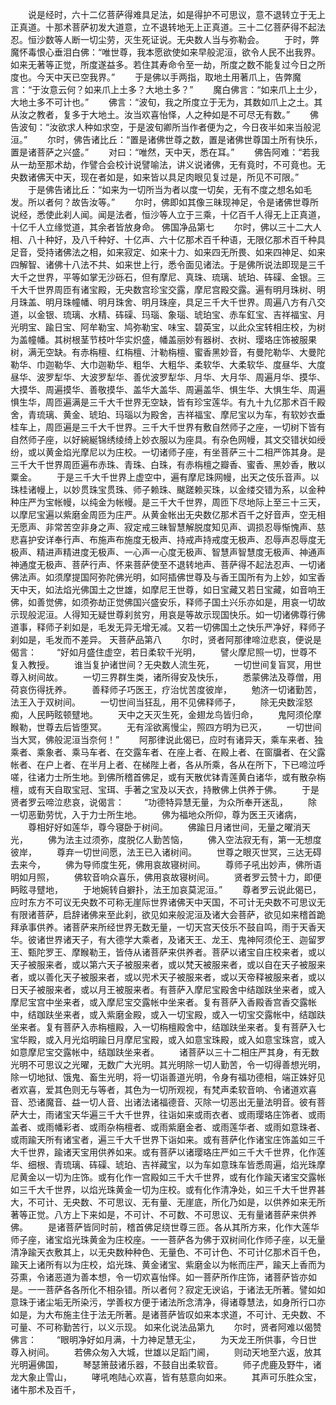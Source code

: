 <!-- { "loadSidebar": true } -->
　　说是经时，六十二亿菩萨得难具足法，如是得护不可思议，意不退转立于无上正真道。十那术菩萨初发大道意，立不退转地无上正真道。三十二亿菩萨得不起法忍。恒沙数等人断一切尘劳，灭生死证说。无央数人当与弥勒会。
　　于时，弊魔怀毒恨心垂泪白佛：“唯世尊，我本愿欲使如来早般泥洹，欲令人民不出我界。如来无著等正觉，所度遂益多。若住其寿命令至一劫，所度之数不能复过今日之所度也。今天中天已空我界。”
　　于是佛以手两指，取地土用著爪上，告弊魔言：“于汝意云何？如来爪上土多？大地土多？”
　　魔白佛言：“如来爪上土少，大地土多不可计也。”
　　佛言：“波旬，我之所度立于无为，其数如爪上之土。其从汝之教者，复多于大地土。汝当欢喜怡怿，人之种如是不可尽无有数。”
　　佛告波旬：“汝欲求人种如求空，于是波旬卿所当作者便为之，今日夜半如来当般泥洹。”
　　尔时，佛告诸比丘：“置是诸佛世尊之数，置是诸佛世尊国土所有快乐，置是诸菩萨之兴盛。”
　　对曰：“唯然，天中天，悉在耳。”
　　佛告阿难：“若我从一劫至那术劫，作譬合会校计说譬喻法，讲义说诸佛，无有竟时，不可竟也。无央数诸佛天中天，现在者如是，如来皆以具足肉眼见复过是，所见不可限。”
　　于是佛告诸比丘：“如来为一切所当为者以度一切矣，无有不度之想名如毛发。所以者何？故告汝等。”
　　尔时，佛即如其像三昧现神足，令是诸佛世尊所说经，悉使此刹人闻。闻是法者，恒沙等人立于三乘，十亿百千人得无上正真道，十亿千人立缘觉道，其余者皆放身命。
佛国净品第七
　　尔时，佛以三十二大人相、八十种好，及八千种好、十亿声、六十亿那术百千种语，无限亿那术百千种具足音，受持诸佛法之相，如来寂定、如来十力、如来四无所畏、如来四神足、如来四解智、诸佛十八法不共、如来世上行，悉令面见诸法。于是佛所说法即现是三千大千之世界，平等如掌无沙砾石，但有摩尼、真珠、琉璃、琥珀、砗磲、金银。三千大千世界周匝有诸宝殿，无央数宫珍宝交露，摩尼宫殿交露。遍有明月珠树、明月珠盖、明月珠幢幡、明月珠舍、明月珠座，具足三千大千世界。周遍八方有八交道，以金银、琉璃、水精、砗磲、玛瑙、象瑙、琥珀宝、赤车釭宝、吉祥福宝、月光明宝、踰日宝、阿牟勒宝、鸠弥勒宝、味宝、碧英宝，以此众宝转相庄校，为树为盖幢幡。其树根茎节枝叶华实炽盛，幡盖丽妙有器树、衣树、璎珞庄饰被服果树，满无空缺。有赤栴檀、红栴檀、汁勒栴檀、蜜香黑妙音，有曼陀勒华、大曼陀勒华、巾迦勒华、大巾迦勒华、粗华、大粗华、柔软华、大柔软华、度昼华、大度昼华、波罗犁华、大波罗犁华、善优波罗犁华、月华、大月华、周遍月华、摸华、大摸华、周遍摸华、善敬摸华、盖华大盖华、周遍盖华、惧生华、大惧生华、周遍惧生华，周匝遍满是三千大千世界无空缺，皆有珍宝莲华。有九十九亿那术百千殿舍，青琉璃、黄金、琥珀、玛瑙以为殿舍，吉祥福宝、摩尼宝以为车，有软妙衣垂桂车上，周匝遍是三千大千世界。三千大千世界有敷自然师子之座，一切树下皆有自然师子座，以好綩綖锦绣绫绮上妙衣服以为座具。有杂色网幔，其文交错状如绶纷，或以黄金焰光摩尼以为庄校。一切诸师子座，有坐菩萨三十二相严饰其身。是三千大千世界周匝遍布赤珠、青珠、白珠，有赤栴檀之瓣香、蜜香、黑妙香，散以粟金。
　　于是三千大千世界上虚空中，遍有摩尼珠网幔，出天之伎乐音声。以珠桂诸幔上，以妙贯珠宝贯珠、师子赖珠、颰蹉赖买珠，以金缕交错为系，以金种种庄严为宝帐幔，以纯金为帐幔。是三千大千世界，周匝下尽地际上至三十三天，以摩尼宝遍以紫磨金周匝为庄严。从黄金帐出无央数亿那术百千之好音声，空无相无愿声、非常苦空非身之声、寂定戒三昧智慧解脱度知见声、调损忍辱惭愧声、慈悲喜护安详奉行声、布施声布施度无极声、持戒声持戒度无极声、忍辱声忍辱度无极声、精进声精进度无极声、一心声一心度无极声、智慧声智慧度无极声、神通声神通度无极声、菩萨行声、怀来菩萨使至不退转地声、菩萨得不起法忍声、一切诸佛法声。如须摩提国阿弥陀佛光明，如阿插佛世尊及与香王国所有为上妙，如宝香天中天，如法焰光佛国土之世雄，如摩尼王世尊，如日宝藏又若日宝藏，如音响王佛，如善觉佛，如须弥劫正觉佛国兴盛安乐，释师子国土兴乐亦如是，用哀一切故示现般泥洹。人得知无疑世尊刹贫穷，用哀是等故示现国快乐。如一切诸佛尊行佛道事，释师子刹如是，毛发无异无增无减。又若一切佛国土之快乐严净好，释师子刹如是，毛发而不差异。
天菩萨品第八
　　尔时，贤者阿那律啼泣悲哀，便说是偈言：
　　“好如月盛住虚空，若日柔软千光明，
　　譬火摩尼照一切，世尊不复入教授。
　　谁当复护诸世间？无央数人流生死，
　　一切世间复盲冥，用世尊入树间故。
　　一切三界群生类，诸所得安及快乐，
　　悉蒙佛法及尊僧，用荷哀伤得抚养。
　　善释师子巧医王，疗治忧苦度彼岸，
　　勉济一切诸勤苦，法王入于双树间。
　　一切世间当狂乱，用不见佛释师子，
　　除无央数淫怒痴，人民眄眩顿躄地。
　　天中之天灭生死，金翅龙鸟皆归命，
　　鬼阿须伦摩睺勒，世尊去后皆堕冥。
　　无有淫欲离慢尘，照四方明为已灭，
　　一切世间当大冥，佛般泥洹当奈何！”
　　阿那律说此偈已，应时有诸异天，乘车来者、独乘者、乘象者、乘马车者、在交露车者、在座上者、在殿上者、在窗牖者、在父露帐者、在户上者、在半月上者、在梯陛上者，各从所乘，各从在所下，下已啼泣呼嗟，往诸力士所生地。到佛所稽首佛足，或有天散优钵青莲黄白诸华，或有散杂栴檀，或有天自取宝冠、宝珥、手著之宝及以天衣，持散佛上供养于佛。
　　于是贤者罗云啼泣悲哀，说偈言：
　　“功德特异慧无量，为众所奉开迷乱，
　　除一切恶勤劳忧，入于力士所生地。
　　佛为福地众所仰，尊为医王灭诸病，
　　尊相好好如莲华，尊今寝卧于树间。
　　佛踰日月诸世间，无量之曜消天光，
　　佛为法主过须弥，度脱亿人勤苦恼，
　　佛入空法寂无有，第一无想度彼岸，
　　尊弃一切世间愿，法王已入诸树间。
　　世尊之眼灭世冥，三达无碍去来今，
　　佛为导师度生死，佛用哀故寝树间。
　　尊师子吼出妙声，佛所语明如月照，
　　佛软音响众喜乐，佛用哀故寝树间。
　　贤者罗云赞十力，即便眄眩寻躄地，
　　于地婉转自擗扑，法王加哀莫泥洹。”
　　尊者罗云说此偈已，应时东方不可议无央数不可称无崖际世界诸佛天中天国，不可计无央数不可思议无有限诸菩萨，启辞诸佛来至此刹，欲见如来般泥洹及诸大会菩萨，欲见如来稽首跪拜承事供养。诸菩萨来所经世界无数无量，一切天宫天伎乐不鼓自鸣，雨于天香天华。彼诸世界诸天子，有大德学大乘者，及诸天王、龙王、鬼神阿须伦王、迦留罗王、甄陀罗王、摩睺勒王，皆侍从诸菩萨来供养者。菩萨以诸宝自庄校来者，或以天子被服来者，或以第六天子被服来者，或以梵天被服来者，或以自在天子被服来者，或以善化天子被服来者，或以兜术天子被服来者，或以天帝释被服来者，或以日天子被服来者，或以月王被服来者。有菩萨入摩尼宝殿舍中结跏趺坐来者，或入摩尼宝宫中坐来者，或入摩尼宝交露帐中坐来者。复有菩萨入香殿香宫香交露帐中，结跏趺坐来者，或入紫磨金殿，或入一切宝殿，或入一切宝交露帐中，结跏趺坐来者。复有菩萨入赤栴檀殿，入一切栴檀殿舍中，结跏趺坐来者。复有菩萨入七宝华殿，或入月光焰明踰日月摩尼宝殿，或入如意宝珠殿，或入如意宝珠宫，或入如意摩尼宝交露帐中，结跏趺坐来者。
　　诸菩萨以三十二相庄严其身，有无数光明不可思议之光曜，无数广大光明。其光明除一切人勤苦，令一切得善想光明，除一切地狱、饿鬼、畜生光明，将一切诣善道光明，令身有福功德相，端正姝好见者欢喜，爱其色则无与等者，其色为一切所观视，有梵声柔软音响、令诸道欢喜音、恐诸魔音、益一切人音、出诸法诸福德音、灭除一切恶出无量法明音。彼有菩萨大士，雨诸宝天华遍三千大千世界，往诣如来或雨衣者、或雨璎珞庄饰者、或雨盖者、或雨幡彩者、或雨杂栴檀者、或雨紫磨金者、或雨莲华者、或雨如意珠者、或雨踰天所有诸宝者，遍三千大千世界下诣如来。或有菩萨化作诸宝庄饰盖如三千大千世界，踰诸天宝用供养如来。或有菩萨以诸璎珞庄严如三千大千世界，化作莲华、细根、青琉璃、砗磲、琥珀、吉祥藏宝，以为车如意珠车皆悉周遍，焰光珠摩尼黄金以一切为庄饰。或有化作一宫殿如三千大千世界，或有化作踰天诸宝交露帐如三千大千世界，以焰光珠黄金一切为庄校。或有化作清净处，如三千大千世界甚大，不可计、无央数、不可思议、无有量、无崖底，所化乃如是，以供养如来无所著等正觉。八方上下来如是，不可计、不可数、不可思议、无有量诸菩萨来供养佛。
　　是诸菩萨皆同时前，稽首佛足绕世尊三匝。各从其所方来，化作大莲华师子座，诸宝焰光珠黄金为庄校座。一一菩萨各为佛于双树间化作师子座，以无量清净踰天衣敷其上，以无央数种种色、无量色、不可计色、不可计亿那术百千色，踰天上诸所有以为庄校，焰光珠、黄金诸宝、紫磨金以为帐而庄严，踰天上香而为芬熏，令诸恶道为善本想，令一切欢喜怡怿。如一菩萨所作庄饰，诸菩萨皆亦如是。一一菩萨各各所化不相杂错。所以者何？寂定无谀谄，于诸法无所著。譬如如意珠于诸尘垢无所染污，学善权方便于诸法所念清净，得诸尊慧法，如身所行口亦如是，为大布施主住于法无所著。是诸菩萨皆叹如来本求道，不可计、无央数、不可量、不可称勤苦行，以义示现。
如来化说法品第九
　　尔时，贤者阿难以偈赞佛言：
　　“眼明净好如月满，十力神足慧无尘，
　　为天龙王所供事，今日世尊入树间。
　　若佛众匆入大城，世雄以足蹈门阃，
　　则动天地至六返，放其光明遍佛国，
　　琴瑟箫鼓诸乐器，不鼓自出柔软音。
　　师子虎鹿及野牛，诸龙大象止雪山，
　　哮吼咆陆心欢喜，皆有慈意向如来。
　　其声可乐胜众宝，诸牛那术及百千，
